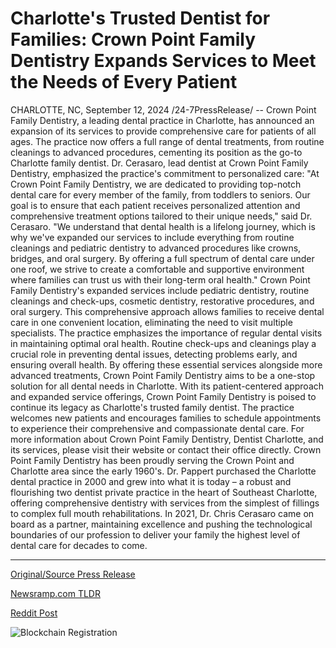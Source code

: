 # Charlotte's Trusted Dentist for Families: Crown Point Family Dentistry Expands Services to Meet the Needs of Every Patient

CHARLOTTE, NC, September 12, 2024 /24-7PressRelease/ -- Crown Point Family Dentistry, a leading dental practice in Charlotte, has announced an expansion of its services to provide comprehensive care for patients of all ages. The practice now offers a full range of dental treatments, from routine cleanings to advanced procedures, cementing its position as the go-to Charlotte family dentist.  Dr. Cerasaro, lead dentist at Crown Point Family Dentistry, emphasized the practice's commitment to personalized care: "At Crown Point Family Dentistry, we are dedicated to providing top-notch dental care for every member of the family, from toddlers to seniors. Our goal is to ensure that each patient receives personalized attention and comprehensive treatment options tailored to their unique needs," said Dr. Cerasaro. "We understand that dental health is a lifelong journey, which is why we've expanded our services to include everything from routine cleanings and pediatric dentistry to advanced procedures like crowns, bridges, and oral surgery. By offering a full spectrum of dental care under one roof, we strive to create a comfortable and supportive environment where families can trust us with their long-term oral health."  Crown Point Family Dentistry's expanded services include pediatric dentistry, routine cleanings and check-ups, cosmetic dentistry, restorative procedures, and oral surgery. This comprehensive approach allows families to receive dental care in one convenient location, eliminating the need to visit multiple specialists.  The practice emphasizes the importance of regular dental visits in maintaining optimal oral health. Routine check-ups and cleanings play a crucial role in preventing dental issues, detecting problems early, and ensuring overall health. By offering these essential services alongside more advanced treatments, Crown Point Family Dentistry aims to be a one-stop solution for all dental needs in Charlotte.  With its patient-centered approach and expanded service offerings, Crown Point Family Dentistry is poised to continue its legacy as Charlotte's trusted family dentist. The practice welcomes new patients and encourages families to schedule appointments to experience their comprehensive and compassionate dental care.  For more information about Crown Point Family Dentistry, Dentist Charlotte, and its services, please visit their website or contact their office directly.  Crown Point Family Dentistry has been proudly serving the Crown Point and Charlotte area since the early 1960's.  Dr. Pappert purchased the Charlotte dental practice in 2000 and grew into what it is today – a robust and flourishing two dentist private practice in the heart of Southeast Charlotte, offering comprehensive dentistry with services from the simplest of fillings to complex full mouth rehabilitations.  In 2021, Dr. Chris Cerasaro came on board as a partner, maintaining excellence and pushing the technological boundaries of our profession to deliver your family the highest level of dental care for decades to come. 

---

[Original/Source Press Release](https://www.24-7pressrelease.com/press-release/514242/charlottes-trusted-dentist-for-families-crown-point-family-dentistry-expands-services-to-meet-the-needs-of-every-patient)
                    

[Newsramp.com TLDR](None) 



[Reddit Post](https://www.reddit.com/r/HealthCareNewsInfo/comments/1fewqgv/crown_point_family_dentistry_expands_services_to/) 



![Blockchain Registration](https://cdn.newsramp.app/24-7PressRelease/qrcode/249/12/ideahg53.webp)
